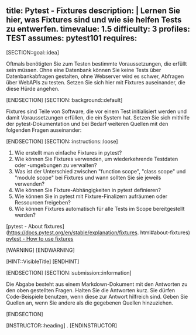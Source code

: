 title: Pytest - Fixtures
description: |
  Lernen Sie hier, was Fixtures sind und wie sie helfen Tests zu entwerfen.
timevalue: 1.5
difficulty: 3
profiles: TEST
assumes: pytest101
requires:
---
[SECTION::goal::idea]

Oftmals benötigten Sie zum Testen bestimmte Voraussetzungen, die erfüllt sein müssen.
Ohne eine Datenbank können Sie keine Tests über Datenbankabfragen gestalten, ohne Webserver
wird es schwer, Abfragen über WebAPIs zu testen.
Setzen Sie sich hier mit Fixtures auseinander, die diese Hürde angehen.

[ENDSECTION]
[SECTION::background::default]

Fixtures sind Teile von Software, die vor einem Test initialisiert werden und damit
Voraussetzungen erfüllen, die ein System hat.
Setzen Sie sich mithilfe der pytest-Dokumentation und bei Bedarf weiteren Quellen mit den
folgenden Fragen auseinander:

[ENDSECTION]
[SECTION::instructions::loose]

1. Wie erstellt man einfache Fixtures in pytest?
2. Wie können Sie Fixtures verwenden, um wiederkehrende Testdaten oder -umgebungen zu verwalten?
3. Was ist der Unterschied zwischen "function scope", "class scope" und "module scope" bei
   Fixtures und wann sollten Sie sie jeweils verwenden?
4. Wie können Sie Fixture-Abhängigkeiten in pytest definieren?
5. Wie können Sie in pytest mit Fixture-Finalizern aufräumen oder Ressourcen freigeben?
6. Wie können Fixtures automatisch für alle Tests im Scope bereitgestellt werden?

[pytest - About fixtures](https://docs.pytest.org/en/stable/explanation/fixtures.
html#about-fixtures)
[pytest - How to use fixtures](https://docs.pytest.org/en/stable/how-to/fixtures.html)

[WARNING]
[ENDWARNING]

[HINT::VisibleTitle]
[ENDHINT]

[ENDSECTION]
[SECTION::submission::information]

Die Abgabe besteht aus einem Markdown-Dokument mit den Antworten zu den oben gestellten Fragen.
Halten Sie die Antworten kurz.
Sie dürfen Code-Beispiele benutzen, wenn diese zur Antwort hilfreich sind.
Geben Sie Quellen an, wenn Sie andere als die gegebenen Quellen hinzuziehen.

[ENDSECTION]

[INSTRUCTOR::heading]
.
[ENDINSTRUCTOR]
